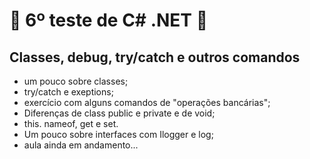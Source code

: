 # :book: 6º teste de C# .NET :book:
## Classes, debug, try/catch e outros comandos
* um pouco sobre classes;
* try/catch e exeptions;
* exercício com alguns comandos de "operações bancárias";
* Diferenças de class public e private e de void;
* this. nameof, get e set.
* Um pouco sobre interfaces com Ilogger e log;
* aula ainda em andamento...